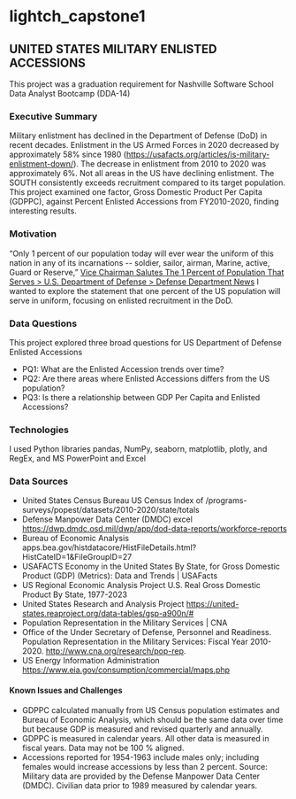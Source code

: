 # lightch_capstone1

## UNITED STATES MILITARY ENLISTED ACCESSIONS
This project was a graduation requirement for Nashville Software School Data Analyst Bootcamp (DDA-14)

### Executive Summary
Military enlistment has declined in the Department of Defense (DoD) in recent decades. Enlistment in the US Armed Forces in 2020 decreased by approximately 58% since 1980 (https://usafacts.org/articles/is-military-enlistment-down/).  The decrease in enlistment from 2010 to 2020 was approximately 6%. Not all areas in the US have declining enlistment.  The SOUTH consistently exceeds recruitment compared to its target population.  This project examined one factor, Gross Domestic Product Per Capita (GDPPC), against Percent Enlisted Accessions from FY2010-2020, finding interesting results.  

### Motivation
“Only 1 percent of our population today will ever wear the uniform of this nation in any of its incarnations -- soldier, sailor, airman, Marine, active, Guard or Reserve,” [Vice Chairman Salutes The 1 Percent of Population That Serves > U.S. Department of Defense > Defense Department News](https://www.defense.gov/News/News-Stories/Article/Article/1563848/vice-chairman-salutes-the-1-percent-of-population-that-serves/)
I wanted to explore the statement that one percent of the US population will serve in uniform, focusing on enlisted recruitment in the DoD.

### Data Questions
This project explored three broad questions for US Department of Defense Enlisted Accessions 
* PQ1: What are the Enlisted Accession trends over time? 
* PQ2: Are there areas where Enlisted Accessions differs from the US population?
* PQ3: Is there a relationship between GDP Per Capita and Enlisted Accessions? 

### Technologies
I used Python libraries pandas, NumPy, seaborn, matplotlib, plotly, and RegEx, and MS PowerPoint and Excel

### Data Sources 
* United States Census Bureau US Census Index of /programs-surveys/popest/datasets/2010-2020/state/totals
* Defense Manpower Data Center (DMDC) excel https://dwp.dmdc.osd.mil/dwp/app/dod-data-reports/workforce-reports
* Bureau of Economic Analysis apps.bea.gov/histdatacore/HistFileDetails.html?HistCateID=1&FileGroupID=27
* USAFACTS Economy in the United States By State, for Gross Domestic Product (GDP) (Metrics): Data and Trends | USAFacts
* US Regional Economic Analysis Project U.S. Real Gross Domestic Product By State, 1977-2023
* United States Research and Analysis Project https://united-states.reaproject.org/data-tables/gsp-a900n/#
* Population Representation in the Military Services | CNA
* Office of the Under Secretary of Defense, Personnel and Readiness. Population Representation in the Military Services: Fiscal Year 2010-2020.  http://www.cna.org/research/pop-rep.
* US Energy Information Administration https://www.eia.gov/consumption/commercial/maps.php

#### Known Issues and Challenges
* GDPPC calculated manually from US Census population estimates and Bureau of Economic Analysis, which should be the same data over time but because GDP is measured and revised quarterly and annually. 
* GDPPC is measured in calendar years.  All other data is measured in fiscal years. Data may not be 100 % aligned.
* Accessions reported for 1954-1963 include males only; including females would increase accessions by less than 2 percent.  Source: Military data are provided by the Defense Manpower Data Center (DMDC).  Civilian data prior to 1989 measured by calendar years.

